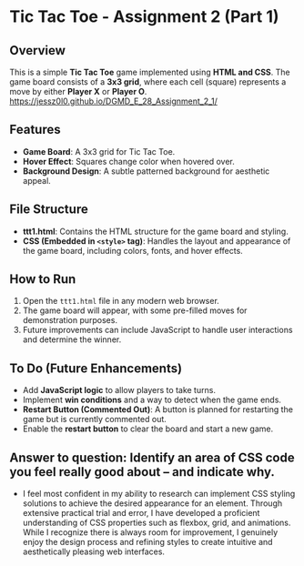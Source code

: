 # Tic Tac Toe - Assignment 2 (Part 1)

## Overview
This is a simple **Tic Tac Toe** game implemented using **HTML and CSS**. The game board consists of a **3x3 grid**, where each cell (square) represents a move by either **Player X** or **Player O**.
https://jessz0l0.github.io/DGMD_E_28_Assignment_2_1/

## Features
- **Game Board**: A 3x3 grid for Tic Tac Toe.
- **Hover Effect**: Squares change color when hovered over.
- **Background Design**: A subtle patterned background for aesthetic appeal.

## File Structure
- **ttt1.html**: Contains the HTML structure for the game board and styling.
- **CSS (Embedded in `<style>` tag)**: Handles the layout and appearance of the game board, including colors, fonts, and hover effects.

## How to Run
1. Open the `ttt1.html` file in any modern web browser.
2. The game board will appear, with some pre-filled moves for demonstration purposes.
3. Future improvements can include JavaScript to handle user interactions and determine the winner.

## To Do (Future Enhancements)
- Add **JavaScript logic** to allow players to take turns.
- Implement **win conditions** and a way to detect when the game ends.
- **Restart Button (Commented Out)**: A button is planned for restarting the game but is currently commented out. 
- Enable the **restart button** to clear the board and start a new game.

## Answer to question:  Identify an area of CSS code you feel really good about – and indicate why.
- I feel most confident in my ability to research can implement CSS styling solutions to achieve the desired appearance for an element. Through extensive practical trial and error, I have developed a proficient understanding of CSS properties such as flexbox, grid, and animations. While I recognize there is always room for improvement, I genuinely enjoy the design process and refining styles to create intuitive and aesthetically pleasing web interfaces. 

